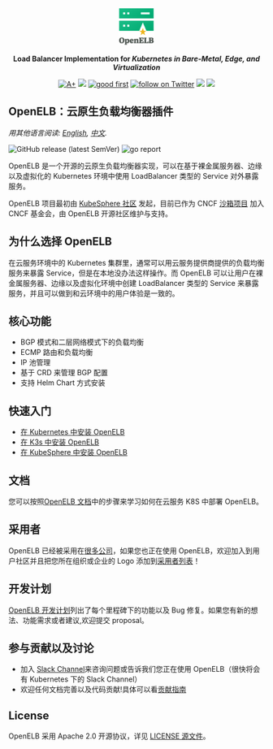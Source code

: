 <p align="center">
<a href="https://openelb.github.io/"><img src="docs/logo/openelb-vertical.svg" alt="banner" width="70px"></a>
</p>

<p align="center">
<b>Load Balancer Implementation for <i>Kubernetes in Bare-Metal, Edge, and Virtualization</i></b>
</p>

<p align=center>
<a href="https://goreportcard.com/report/github.com/openelb/openelb"><img src="https://goreportcard.com/badge/github.com/openelb/openelb" alt="A+"></a>
<a href="https://hub.docker.com/r/kubesphere/openelb"><img src="https://img.shields.io/docker/pulls/kubesphere/openelb"></a>
<a href="https://github.com/openelb/openelb/issues?q=is%3Aissue+is%3Aopen+label%3A%22good+first+issue%22"><img src="https://img.shields.io/github/issues/openelb/openelb/good%20first%20issue.svg" alt="good first"></a>
<a href="https://twitter.com/intent/follow?screen_name=KubeSphere"><img src="https://img.shields.io/twitter/follow/KubeSphere?style=social" alt="follow on Twitter"></a>
<a href="https://join.slack.com/t/kubesphere/shared_invite/enQtNTE3MDIxNzUxNzQ0LTZkNTdkYWNiYTVkMTM5ZThhODY1MjAyZmVlYWEwZmQ3ODQ1NmM1MGVkNWEzZTRhNzk0MzM5MmY4NDc3ZWVhMjE"><img src="https://img.shields.io/badge/Slack-600%2B-blueviolet?logo=slack&amp;logoColor=white"></a>
<a href="https://www.youtube.com/channel/UCyTdUQUYjf7XLjxECx63Hpw"><img src="https://img.shields.io/youtube/channel/subscribers/UCyTdUQUYjf7XLjxECx63Hpw?style=social"></a>
</p>

## OpenELB：云原生负载均衡器插件

_用其他语言阅读: [English](README.md), [中文](README_zh.md)._

![GitHub release (latest SemVer)](https://img.shields.io/github/v/release/kubesphere/openelb) ![go report](https://goreportcard.com/badge/github.com/kubesphere/openelb)

OpenELB 是一个开源的云原生负载均衡器实现，可以在基于裸金属服务器、边缘以及虚拟化的 Kubernetes 环境中使用 LoadBalancer 类型的 Service 对外暴露服务。

OpenELB 项目最初由 [KubeSphere 社区](https://kubesphere.io) 发起，目前已作为 CNCF [沙箱项目](https://www.cncf.io/sandbox-projects/) 加入 CNCF 基金会，由 OpenELB 开源社区维护与支持。

## 为什么选择 OpenELB

在云服务环境中的 Kubernetes 集群里，通常可以用云服务提供商提供的负载均衡服务来暴露 Service，但是在本地没办法这样操作。而 OpenELB 可以让用户在裸金属服务器、边缘以及虚拟化环境中创建 LoadBalancer 类型的 Service 来暴露服务，并且可以做到和云环境中的用户体验是一致的。

## 核心功能

- BGP 模式和二层网络模式下的负载均衡
- ECMP 路由和负载均衡
- IP 池管理
- 基于 CRD 来管理 BGP 配置
- 支持 Helm Chart 方式安装

## 快速入门

- [在 Kubernetes 中安装 OpenELB](https://openelb.github.io/docs/getting-started/installation/install-openelb-on-kubernetes/)
- [在 K3s 中安装 OpenELB](https://openelb.github.io/docs/getting-started/installation/install-openelb-on-k3s/)
- [在 KubeSphere 中安装 OpenELB](https://openelb.github.io/docs/getting-started/installation/install-openelb-on-kubesphere/)

## 文档

您可以按照[OpenELB 文档](https://openelb.github.io/docs/)中的步骤来学习如何在云服务 K8S 中部署 OpenELB。

## 采用者

OpenELB 已经被采用在[很多公司](./ADOPTERS.md)，如果您也正在使用 OpenELB，欢迎加入到用户社区并且把您所在组织或企业的 Logo 添加到[采用者列表](./ADOPTERS.md)！

## 开发计划

[OpenELB 开发计划](docs/roadmap.md)列出了每个里程碑下的功能以及 Bug 修复。如果您有新的想法、功能需求或者建议,欢迎提交 proposal。

## 参与贡献以及讨论

- 加入 [Slack Channel](https://kubesphere.slack.com/join/shared_invite/enQtNTE3MDIxNzUxNzQ0LTZkNTdkYWNiYTVkMTM5ZThhODY1MjAyZmVlYWEwZmQ3ODQ1NmM1MGVkNWEzZTRhNzk0MzM5MmY4NDc3ZWVhMjE#/)来咨询问题或告诉我们您正在使用 OpenELB（很快将会有 Kubernetes 下的 Slack Channel）
- 欢迎任何文档完善以及代码贡献!具体可以看[贡献指南](https://openelb.github.io/docs/building-and-contributing/)

## License

OpenELB 采用 Apache 2.0 开源协议，详见 [LICENSE 源文件](./LICENSE)。
